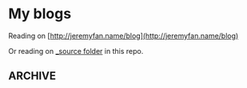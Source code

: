# My blogs

Reading on [http://jeremyfan.name/blog](http://jeremyfan.name/blog)

Or reading on [_source folder](./_source) in this repo.

## ARCHIVE
